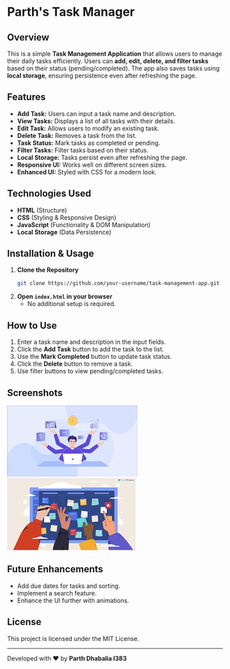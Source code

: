 # Parth's Task Manager

## Overview
This is a simple **Task Management Application** that allows users to manage their daily tasks efficiently. Users can **add, edit, delete, and filter tasks** based on their status (pending/completed). The app also saves tasks using **local storage**, ensuring persistence even after refreshing the page.

## Features
- **Add Task:** Users can input a task name and description.
- **View Tasks:** Displays a list of all tasks with their details.
- **Edit Task:** Allows users to modify an existing task.
- **Delete Task:** Removes a task from the list.
- **Task Status:** Mark tasks as completed or pending.
- **Filter Tasks:** Filter tasks based on their status.
- **Local Storage:** Tasks persist even after refreshing the page.
- **Responsive UI:** Works well on different screen sizes.
- **Enhanced UI:** Styled with CSS for a modern look.

## Technologies Used
- **HTML** (Structure)
- **CSS** (Styling & Responsive Design)
- **JavaScript** (Functionality & DOM Manipulation)
- **Local Storage** (Data Persistence)

## Installation & Usage
1. **Clone the Repository**
   ```sh
   git clone https://github.com/your-username/task-management-app.git
   ```
2. **Open `index.html` in your browser**
   - No additional setup is required.
   
## How to Use
1. Enter a task name and description in the input fields.
2. Click the **Add Task** button to add the task to the list.
3. Use the **Mark Completed** button to update task status.
4. Click the **Delete** button to remove a task.
5. Use filter buttons to view pending/completed tasks.

## Screenshots
![Task Management UI](download.jpeg)
![Task List View](download_1.jpeg)

## Future Enhancements
- Add due dates for tasks and sorting.
- Implement a search feature.
- Enhance the UI further with animations.

## License
This project is licensed under the MIT License.

---
Developed with ❤️ by **Parth Dhabalia I383**

